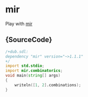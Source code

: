 # mir

Play with [mir](http://docs.mir.dlang.io/latest/index.html)

## {SourceCode}

```d
/+dub.sdl:
dependency "mir" version="~>1.1.1"
+/
import std.stdio;
import mir.combinatorics;
void main(string[] args)
{
    writeln([1, 2].combinations);
}
```
